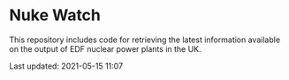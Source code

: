 # Nuke Watch

This repository includes code for retrieving the latest information available on the output of EDF nuclear power plants in the UK.

Last updated: 2021-05-15 11:07